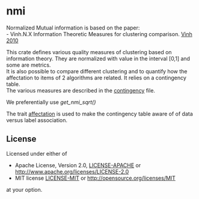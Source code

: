 # nmi

Normalized Mutual information is based on the paper:  
    - Vinh.N.X Information Theoretic Measures for clustering comparison. [Vinh 2010](https://jmlr.csail.mit.edu/papers/volume11/vinh10a/vinh10a.pdf)


This crate defines various quality measures of clustering based on information theory.
They are normalized with value in the interval [0,1] and some are metrics.  
It is also possible to compare different clustering and to quantify how the affectation to items of 2 algorithms are related. It relies on a contingency table.  
The various measures are described in the [contingency](./src/contingency.rs) file.


We preferentially use *get_nmi_sqrt()*

The trait [affectation](./src/affect.rs) is used to make the contingency table aware of of data versus label association.

## License

Licensed under either of

* Apache License, Version 2.0, [LICENSE-APACHE](LICENSE-APACHE) or <http://www.apache.org/licenses/LICENSE-2.0>
* MIT license [LICENSE-MIT](LICENSE-MIT) or <http://opensource.org/licenses/MIT>

at your option.